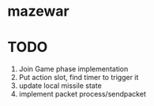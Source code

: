 # mazewar
# TODO
1. Join Game phase implementation
2. Put action slot, find timer to trigger it
3. update local missile state
4. implement packet process/sendpacket
